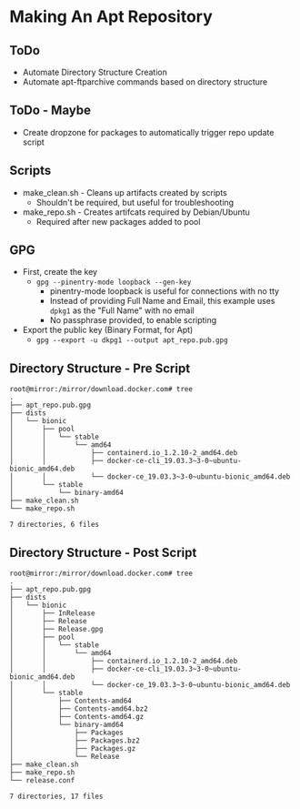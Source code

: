 # Making An Apt Repository

## ToDo
- Automate Directory Structure Creation
- Automate apt-ftparchive commands based on directory structure

## ToDo - Maybe
- Create dropzone for packages to automatically trigger repo update script

## Scripts
- make_clean.sh - Cleans up artifacts created by scripts
  - Shouldn't be required, but useful for troubleshooting
- make_repo.sh - Creates artifcats required by Debian/Ubuntu
  - Required after new packages added to pool

## GPG
- First, create the key
  - `gpg --pinentry-mode loopback --gen-key`
    - pinentry-mode loopback is useful for connections with no tty
    - Instead of providing Full Name and Email, this example uses `dpkg1` as the "Full Name" with no email
    - No passphrase provided, to enable scripting
- Export the public key (Binary Format, for Apt)
  - `gpg --export -u dkpg1 --output apt_repo.pub.gpg`

## Directory Structure - Pre Script
```text
root@mirror:/mirror/download.docker.com# tree
.
├── apt_repo.pub.gpg
├── dists
│   └── bionic
│       ├── pool
│       │   └── stable
│       │       └── amd64
│       │           ├── containerd.io_1.2.10-2_amd64.deb
│       │           ├── docker-ce-cli_19.03.3~3-0~ubuntu-bionic_amd64.deb
│       │           └── docker-ce_19.03.3~3-0~ubuntu-bionic_amd64.deb
│       └── stable
│           └── binary-amd64
├── make_clean.sh
└── make_repo.sh

7 directories, 6 files
```

## Directory Structure - Post Script
```text
root@mirror:/mirror/download.docker.com# tree
.
├── apt_repo.pub.gpg
├── dists
│   └── bionic
│       ├── InRelease
│       ├── Release
│       ├── Release.gpg
│       ├── pool
│       │   └── stable
│       │       └── amd64
│       │           ├── containerd.io_1.2.10-2_amd64.deb
│       │           ├── docker-ce-cli_19.03.3~3-0~ubuntu-bionic_amd64.deb
│       │           └── docker-ce_19.03.3~3-0~ubuntu-bionic_amd64.deb
│       └── stable
│           ├── Contents-amd64
│           ├── Contents-amd64.bz2
│           ├── Contents-amd64.gz
│           └── binary-amd64
│               ├── Packages
│               ├── Packages.bz2
│               ├── Packages.gz
│               └── Release
├── make_clean.sh
├── make_repo.sh
└── release.conf

7 directories, 17 files
```